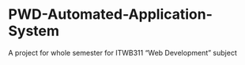 # PWD-Automated-Application-System
A project for whole semester for ITWB311 “Web Development” subject
